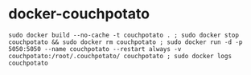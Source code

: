 # docker-couchpotato

`sudo docker build --no-cache -t couchpotato . ; sudo docker stop couchpotato && sudo docker rm couchpotato ; sudo docker run -d -p 5050:5050 --name couchpotato --restart always -v couchpotato:/root/.couchpotato/ couchpotato ; sudo docker logs couchpotato`
